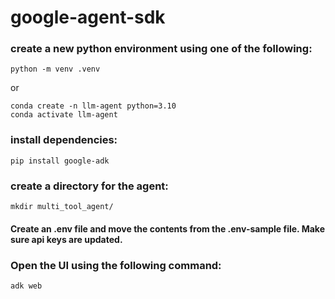 # google-agent-sdk

### create a new python environment using one of the following:
```
python -m venv .venv
```
or
```
conda create -n llm-agent python=3.10
conda activate llm-agent
```
### install dependencies:

```
pip install google-adk
```

### create a directory for the agent:
```
mkdir multi_tool_agent/
```

#### Create an .env file and move the contents from the .env-sample file. Make sure api keys are updated.

### Open the UI using the following command:
```
adk web
```